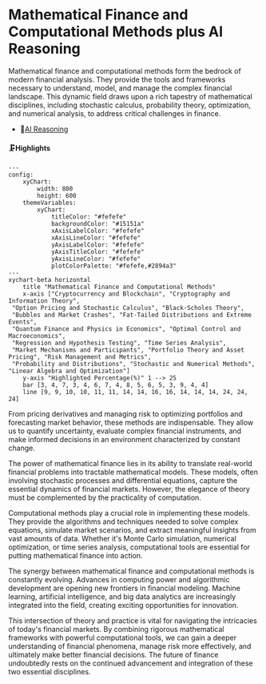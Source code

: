 # Mathematical Finance and Computational Methods plus AI Reasoning
Mathematical finance and computational methods form the bedrock of modern financial analysis.  They provide the tools and frameworks necessary to understand, model, and manage the complex financial landscape.  This dynamic field draws upon a rich tapestry of mathematical disciplines, including stochastic calculus, probability theory, optimization, and numerical analysis, to address critical challenges in finance.

- 🧠[AI Reasoning](https://viadean.notion.site/Mathematical-Finance-and-Computational-Methods-plus-AI-Reasoning-1941ae7b9a3280b78b34f7ba64b32740?pvs=4)  

#### 🗜️Highlights
```mermaid
---
config:
    xyChart:
        width: 800
        height: 600
    themeVariables:
        xyChart:
            titleColor: "#fefefe"
            backgroundColor: "#15151a"
            xAxisLabelColor: "#fefefe"
            xAxisLineColor: "#fefefe"
            yAxisLabelColor: "#fefefe"
            yAxisTitleColor: "#fefefe"
            yAxisLineColor: "#fefefe"
            plotColorPalette: "#fefefe,#2894a3"
---
xychart-beta horizontal
    title "Mathematical Finance and Computational Methods"
    x-axis ["Cryptocurrency and Blockchain", "Cryptography and Information Theory", 
 "Option Pricing and Stochastic Calculus", "Black-Scholes Theory", 
 "Bubbles and Market Crashes", "Fat-Tailed Distributions and Extreme Events", 
 "Quantum Finance and Physics in Economics", "Optimal Control and Macroeconomics", 
 "Regression and Hypothesis Testing", "Time Series Analysis", 
 "Market Mechanisms and Participants", "Portfolio Theory and Asset Pricing", "Risk Management and Metrics", 
 "Probability and Distributions", "Stochastic and Numerical Methods", "Linear Algebra and Optimization"]
    y-axis "Highlighted Percentage(%)" 1 --> 25
    bar [3, 4, 7, 3, 4, 6, 7, 4, 8, 5, 6, 5, 3, 9, 4, 4]
    line [9, 9, 10, 10, 11, 11, 14, 14, 16, 16, 14, 14, 14, 24, 24, 24]

```

From pricing derivatives and managing risk to optimizing portfolios and forecasting market behavior, these methods are indispensable.  They allow us to quantify uncertainty, evaluate complex financial instruments, and make informed decisions in an environment characterized by constant change.

The power of mathematical finance lies in its ability to translate real-world financial problems into tractable mathematical models.  These models, often involving stochastic processes and differential equations, capture the essential dynamics of financial markets.  However, the elegance of theory must be complemented by the practicality of computation.

Computational methods play a crucial role in implementing these models.  They provide the algorithms and techniques needed to solve complex equations, simulate market scenarios, and extract meaningful insights from vast amounts of data.  Whether it's Monte Carlo simulation, numerical optimization, or time series analysis, computational tools are essential for putting mathematical finance into action.

The synergy between mathematical finance and computational methods is constantly evolving.  Advances in computing power and algorithmic development are opening new frontiers in financial modeling.  Machine learning, artificial intelligence, and big data analytics are increasingly integrated into the field, creating exciting opportunities for innovation.

This intersection of theory and practice is vital for navigating the intricacies of today's financial markets.  By combining rigorous mathematical frameworks with powerful computational tools, we can gain a deeper understanding of financial phenomena, manage risk more effectively, and ultimately make better financial decisions.  The future of finance undoubtedly rests on the continued advancement and integration of these two essential disciplines.
